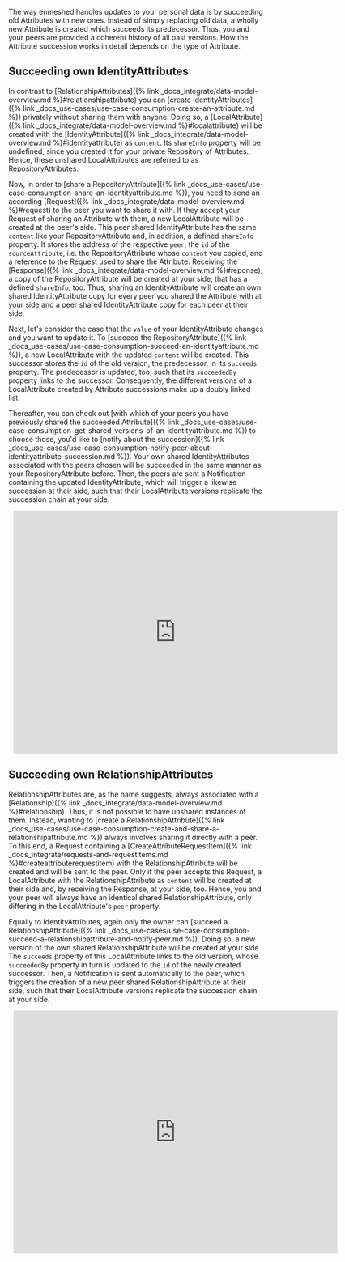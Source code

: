 The way enmeshed handles updates to your personal data is by succeeding old Attributes with new ones.
Instead of simply replacing old data, a wholly new Attribute is created which succeeds its predecessor.
Thus, you and your peers are provided a coherent history of all past versions.
How the Attribute succession works in detail depends on the type of Attribute.

## Succeeding own IdentityAttributes

In contrast to [RelationshipAttributes]({% link _docs_integrate/data-model-overview.md %}#relationshipattribute) you can [create IdentityAttributes]({% link _docs_use-cases/use-case-consumption-create-an-attribute.md %}) privately without sharing them with anyone.
Doing so, a [LocalAttribute]({% link _docs_integrate/data-model-overview.md %}#localattribute) will be created with the [IdentityAttribute]({% link _docs_integrate/data-model-overview.md %}#identityattribute) as `content`.
Its `shareInfo` property will be undefined, since you created it for your private Repository of Attributes.
Hence, these unshared LocalAttributes are referred to as RepositoryAttributes.

Now, in order to [share a RepositoryAttribute]({% link _docs_use-cases/use-case-consumption-share-an-identityattribute.md %}), you need to send an according [Request]({% link _docs_integrate/data-model-overview.md %}#request) to the peer you want to share it with.
If they accept your Request of sharing an Attribute with them, a new LocalAttribute will be created at the peer's side.
This peer shared IdentityAttribute has the same `content` like your RepositoryAttribute and, in addition, a defined `shareInfo` property.
It stores the address of the respective `peer`, the `id` of the `sourceAttribute`, i.e. the RepositoryAttribute whose `content` you copied, and a reference to the Request used to share the Attribute.
Receiving the [Response]({% link _docs_integrate/data-model-overview.md %}#reponse), a copy of the RepositoryAttribute will be created at your side, that has a defined `shareInfo`, too.
Thus, sharing an IdentityAttribute will create an own shared IdentityAttribute copy for every peer you shared the Attribute with at your side and a peer shared IdentityAttribute copy for each peer at their side.

Next, let's consider the case that the `value` of your IdentityAttribute changes and you want to update it.
To [succeed the RepositoryAttribute]({% link _docs_use-cases/use-case-consumption-succeed-an-identityattribute.md %}), a new LocalAttribute with the updated `content` will be created.
This successor stores the `id` of the old version, the predecessor, in its `succeeds` property.
The predecessor is updated, too, such that its `succeededBy` property links to the successor.
Consequently, the different versions of a LocalAttribute created by Attribute successions make up a doubly linked list.

Thereafter, you can check out [with which of your peers you have previously shared the succeeded Attribute]({% link _docs_use-cases/use-case-consumption-get-shared-versions-of-an-identityattribute.md %}) to choose those, you'd like to [notify about the succession]({% link _docs_use-cases/use-case-consumption-notify-peer-about-identityattribute-succession.md %}).
Your own shared IdentityAttributes associated with the peers chosen will be succeeded in the same manner as your RepositoryAttribute before.
Then, the peers are sent a Notification containing the updated IdentityAttribute, which will trigger a likewise succession at their side, such that their LocalAttribute versions replicate the succession chain at your side.

<div style="width: 640px; height: 480px; margin: 10px; position: relative;"><iframe allowfullscreen frameborder="0" style="width:640px; height:480px" src="https://lucid.app/documents/embedded/aef8ef85-ca90-47ae-959b-5bab7af7f43a" id="8.LThfly522r"></iframe></div>

## Succeeding own RelationshipAttributes

RelationshipAttributes are, as the name suggests, always associated with a [Relationship]({% link _docs_integrate/data-model-overview.md %}#relationship).
Thus, it is not possible to have unshared instances of them.
Instead, wanting to [create a RelationshipAttribute]({% link _docs_use-cases/use-case-consumption-create-and-share-a-relationshipattribute.md %}) always involves sharing it directly with a peer.
To this end, a Request containing a [CreateAttributeRequestItem]({% link _docs_integrate/requests-and-requestitems.md %}#createattributerequestitem) with the RelationshipAttribute will be created and will be sent to the peer.
Only if the peer accepts this Request, a LocalAttribute with the RelationshipAttribute as `content` will be created at their side and, by receiving the Response, at your side, too.
Hence, you and your peer will always have an identical shared RelationshipAttribute, only differing in the LocalAttribute's `peer` property.

Equally to IdentityAttributes, again only the owner can [succeed a RelationshipAttribute]({% link _docs_use-cases/use-case-consumption-succeed-a-relationshipattribute-and-notify-peer.md %}).
Doing so, a new version of the own shared RelationshipAttribute will be created at your side.
The `succeeds` property of this LocalAttribute links to the old version, whose `succeededBy` property in turn is updated to the `id` of the newly created successor.
Then, a Notification is sent automatically to the peer, which triggers the creation of a new peer shared RelationshipAttribute at their side, such that their LocalAttribute versions replicate the succession chain at your side.

<div style="width: 640px; height: 480px; margin: 10px; position: relative;"><iframe allowfullscreen frameborder="0" style="width:640px; height:480px" src="https://lucid.app/documents/embedded/142055ea-46a5-4ed0-a1a4-b21dbb7eca55" id="ChNTy.TDzwDE"></iframe></div>
